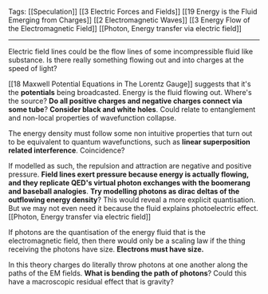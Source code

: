 Tags: [[Speculation]] [[3 Electric Forces and Fields]] [[19 Energy is the Fluid Emerging from Charges]] [[2 Electromagnetic Waves]] [[3 Energy Flow of the Electromagnetic Field]] [[Photon, Energy transfer via electric field]]
___
Electric field lines could be the flow lines of some incompressible fluid like substance. Is there really something flowing out and into charges at the speed of light?

[[18 Maxwell Potential Equations in The Lorentz Gauge]] suggests that it's the **potentials** being broadcasted. Energy is the fluid flowing out. Where's the source? **Do all positive charges and negative charges connect via some tube**? **Consider black and white holes**. Could relate to entanglement and non-local properties of wavefunction collapse. 

The energy density must follow some non intuitive properties that turn out to be equivalent to quantum wavefunctions, such as **linear superposition related interference**. Coincidence? 

If modelled as such, the repulsion and attraction are negative and positive pressure. **Field lines exert pressure because energy is actually flowing, and they replicate QED's virtual photon exchanges with the boomerang and baseball analogies**. **Try modelling photons as dirac deltas of the outflowing energy density**? This would reveal a more explicit quantisation. But we may not even need it because the fluid explains photoelectric effect. [[Photon, Energy transfer via electric field]] 

If photons are the quantisation of the energy fluid that is the electromagnetic field, then there would only be a scaling law if the thing receiving the photons have size. **Electrons must have size.** 

In this theory charges do literally throw photons at one another along the paths of the EM fields. **What is bending the path of photons**? Could this have a macroscopic residual effect that is gravity? 

